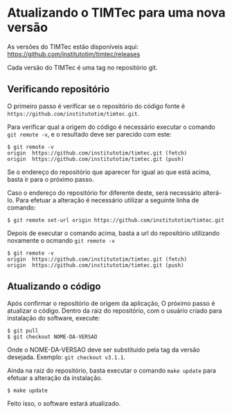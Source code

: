 # Atualizando o TIMTec para uma nova versão

As versões do TIMTec estão disponíveis aqui: https://github.com/institutotim/timtec/releases

Cada versão do TIMTec é uma tag no repositório git.

## Verificando repositório

O primeiro passo é verificar se o repositório do código fonte é `https://github.com/institutotim/timtec.git`.

Para verificar qual a origem do código é necessário executar o comando `git remote -v`, e o resultado deve ser parecido com este:

```
$ git remote -v
origin	https://github.com/institutotim/timtec.git (fetch)
origin	https://github.com/institutotim/timtec.git (push)
```

Se o endereço do repositório que aparecer for igual ao que está acima, basta ir para o próximo passo.

Caso o endereço do repositório for diferente deste, será necessário alterá-lo. Para efetuar a alteração é necessário utilizar a seguinte linha de comando:

```
$ git remote set-url origin https://github.com/institutotim/timtec.git
```

Depois de executar o comando acima, basta a url do repositório utilizando novamente o ocmando `git remote -v`

```
$ git remote -v
origin	https://github.com/institutotim/timtec.git (fetch)
origin	https://github.com/institutotim/timtec.git (push)
```

## Atualizando o código

Após confirmar o repositório de origem da aplicação, O próximo passo é atualizar o código. Dentro da raiz do repositório, com o usuário criado para instalação do software, execute:

```
$ git pull
$ git checkout NOME-DA-VERSAO
```

Onde o NOME-DA-VERSAO deve ser substítuido pela tag da versão desejada. Exemplo: `git checkout v3.1.1`.

Ainda na raiz do repositório, basta executar o comando `make update` para efetuar a alteração da instalação.

`$ make update`

Feito isso, o software estará atualizado.
